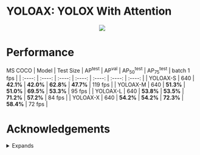 # YOLOAX: YOLOX With Attention
<div align=center><img src="https://github.com/KejianXu/yoloax/assets/134375672/3061a843-4493-488d-8695-f59dba513886"></div>

# Performance
MS COCO
| Model | Test Size |   AP<sup>test</sup> | AP<sup>val</sup> | AP<sub>50</sub><sup>test</sup> | AP<sub>75</sub><sup>test</sup> | batch 1 fps |
| :----: | :----: | :----: | :----: | :----: | :----: | :----: |
| YOLOAX-S  | 640 | **42.1%** | **42.0%**	| **62.8%** |	**47.7%** | 119 fps |
| YOLOAX-M  | 640 | **51.3%** | **51.0%**	| **69.5%**	| **53.3%** | 95 fps  |
| YOLOAX-L  | 640 | **53.8%** | **53.5%** |	**71.2%** |	**57.2%** | 84 fps  |
| YOLOAX-X  | 640 | **54.2%** | **54.2%** |	**72.3%** |	**58.4%** | 72 fps  |

# Acknowledgements
<details>
<summary>Expands</summary>
**·**  <a name = "ref1" href="https://github.com/AlexeyAB/darknet">https://github.com/AlexeyAB/darknet</a>
**·**  <a name = "ref2" href="https://github.com/Megvii-BaseDetection/YOLOX">https://github.com/Megvii-BaseDetection/YOLOX</a>
**·**  <a name = "ref3" href="https://github.com/WongKinYiu/yolov7">https://github.com/WongKinYiu/yolov7</a>
**·**  <a name = "ref4" href="https://github.com/WongKinYiu/yolor">https://github.com/WongKinYiu/yolor</a>
**·**  <a name = "ref5" href="https://github.com/WongKinYiu/PyTorch_YOLOv4">https://github.com/WongKinYiu/PyTorch_YOLOv4</a>
**·**  <a name = "ref6" href="https://github.com/ultralytics/yolov3">https://github.com/ultralytics/yolov3</a>
**·**  <a name = "ref7" href="https://github.com/ultralytics/yolov5">https://github.com/ultralytics/yolov5</a>
**·**  <a name = "ref8" href="https://github.com/DingXiaoH/RepVGG">https://github.com/DingXiaoH/RepVGG</a>
</details>




